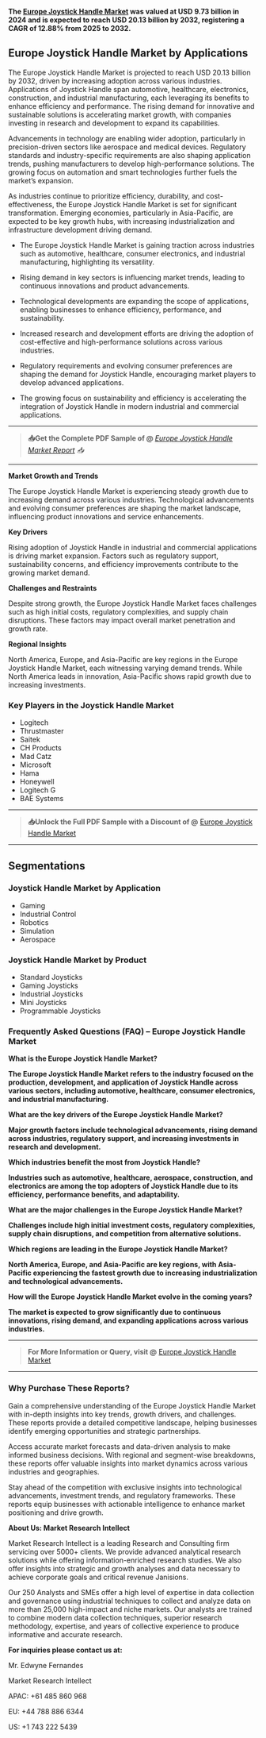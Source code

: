<p><strong>The <a href="https://www.marketresearchintellect.com/download-sample/?rid=399229&amp;utm_source=Pulse-April-Europe&amp;utm_medium=852">Europe Joystick Handle Market</a> was valued at USD 9.73 billion in 2024 and is expected to reach USD 20.13 billion by 2032, registering a CAGR of 12.88% from 2025 to 2032.</strong></p><h2>Europe Joystick Handle Market by Applications&nbsp;</h2><p><p>The Europe Joystick Handle Market is projected to reach USD 20.13 billion by 2032, driven by increasing adoption across various industries. Applications of Joystick Handle span automotive, healthcare, electronics, construction, and industrial manufacturing, each leveraging its benefits to enhance efficiency and performance. The rising demand for innovative and sustainable solutions is accelerating market growth, with companies investing in research and development to expand its capabilities.</p><p>Advancements in technology are enabling wider adoption, particularly in precision-driven sectors like aerospace and medical devices. Regulatory standards and industry-specific requirements are also shaping application trends, pushing manufacturers to develop high-performance solutions. The growing focus on automation and smart technologies further fuels the market&rsquo;s expansion.</p><p>As industries continue to prioritize efficiency, durability, and cost-effectiveness, the Europe Joystick Handle Market is set for significant transformation. Emerging economies, particularly in Asia-Pacific, are expected to be key growth hubs, with increasing industrialization and infrastructure development driving demand.</p></p><ul><li><p>The Europe Joystick Handle Market is gaining traction across industries such as automotive, healthcare, consumer electronics, and industrial manufacturing, highlighting its versatility.</p></li><li><p>Rising demand in key sectors is influencing market trends, leading to continuous innovations and product advancements.</p></li><li><p>Technological developments are expanding the scope of applications, enabling businesses to enhance efficiency, performance, and sustainability.</p></li><li><p>Increased research and development efforts are driving the adoption of cost-effective and high-performance solutions across various industries.</p></li><li><p>Regulatory requirements and evolving consumer preferences are shaping the demand for Joystick Handle, encouraging market players to develop advanced applications.</p></li><li><p>The growing focus on sustainability and efficiency is accelerating the integration of Joystick Handle in modern industrial and commercial applications.</p></li></ul><hr /><blockquote><p><strong><span class="font-[700]">📥Get the Complete PDF Sample of @ </span></strong><em><span class="font-[700]"><a href="https://www.marketresearchintellect.com/download-sample/?rid=399229&amp;utm_source=Pulse-April-Europe&amp;utm_medium=852" target="_blank" data-tracking-control-name="article-ssr-frontend-pulse_little-text-block" data-tracking-will-navigate="" data-test-link="">Europe Joystick Handle Market Report</a>&nbsp;📥</span></em></p></blockquote><hr /><p class="" data-start="77" data-end="360"><strong data-start="77" data-end="105">Market Growth and Trends</strong></p><p class="" data-start="77" data-end="360">The Europe Joystick Handle Market is experiencing steady growth due to increasing demand across various industries. Technological advancements and evolving consumer preferences are shaping the market landscape, influencing product innovations and service enhancements.</p><p class="" data-start="362" data-end="606"><strong data-start="362" data-end="377">Key Drivers</strong></p><p class="" data-start="362" data-end="606">Rising adoption of Joystick Handle in industrial and commercial applications is driving market expansion. Factors such as regulatory support, sustainability concerns, and efficiency improvements contribute to the growing market demand.</p><p class="" data-start="608" data-end="849"><strong data-start="608" data-end="637">Challenges and Restraints</strong></p><p class="" data-start="608" data-end="849">Despite strong growth, the Europe Joystick Handle Market faces challenges such as high initial costs, regulatory complexities, and supply chain disruptions. These factors may impact overall market penetration and growth rate.</p><p class="" data-start="851" data-end="1095"><strong data-start="851" data-end="872">Regional Insights</strong></p><p class="" data-start="851" data-end="1095">North America, Europe, and Asia-Pacific are key regions in the Europe Joystick Handle Market, each witnessing varying demand trends. While North America leads in innovation, Asia-Pacific shows rapid growth due to increasing investments.</p><p><h3>Key Players in the Joystick Handle Market </h3><ul><li>Logitech</li><li> Thrustmaster</li><li> Saitek</li><li> CH Products</li><li> Mad Catz</li><li> Microsoft</li><li> Hama</li><li> Honeywell</li><li> Logitech G</li><li> BAE Systems</li></ul></p><hr /><blockquote><p><strong>📥Unlock the Full PDF Sample with a Discount of @</strong> <a href="https://www.marketresearchintellect.com/ask-for-discount/?rid=399229&amp;utm_source=Pulse-April-Europe&amp;utm_medium=852">Europe Joystick Handle Market</a></p></blockquote><hr /><p><h2>Segmentations</h2><h3>Joystick Handle Market by Application</h3><ul><li>Gaming</li><li> Industrial Control</li><li> Robotics</li><li> Simulation</li><li> Aerospace</li></ul><h3>Joystick Handle Market by Product</h3><ul><li>Standard Joysticks</li><li> Gaming Joysticks</li><li> Industrial Joysticks</li><li> Mini Joysticks</li><li> Programmable Joysticks</li></ul></p><h3><strong>Frequently Asked Questions (FAQ) &ndash; Europe Joystick Handle Market</strong></h3><p><strong>What is the Europe Joystick Handle Market?</strong></p><p><strong>The Europe Joystick Handle Market refers to the industry focused on the production, development, and application of Joystick Handle across various sectors, including automotive, healthcare, consumer electronics, and industrial manufacturing.</strong></p><p><strong>What are the key drivers of the Europe Joystick Handle Market?</strong></p><p><strong>Major growth factors include technological advancements, rising demand across industries, regulatory support, and increasing investments in research and development.</strong></p><p><strong>Which industries benefit the most from Joystick Handle?</strong></p><p><strong>Industries such as automotive, healthcare, aerospace, construction, and electronics are among the top adopters of Joystick Handle due to its efficiency, performance benefits, and adaptability.</strong></p><p><strong>What are the major challenges in the Europe Joystick Handle Market?</strong></p><p><strong>Challenges include high initial investment costs, regulatory complexities, supply chain disruptions, and competition from alternative solutions.</strong></p><p><strong>Which regions are leading in the Europe Joystick Handle Market?</strong></p><p><strong>North America, Europe, and Asia-Pacific are key regions, with Asia-Pacific experiencing the fastest growth due to increasing industrialization and technological advancements.</strong></p><p><strong>How will the Europe Joystick Handle Market evolve in the coming years?</strong></p><p><strong>The market is expected to grow significantly due to continuous innovations, rising demand, and expanding applications across various industries.</strong></p><hr /><blockquote><p><span class="font-[700]"><strong>For More Information or Query, visit&nbsp;@</strong>&nbsp;</span><span class="font-[700]"><a href="https://www.marketresearchintellect.com/product/global-joystick-handle-market-size-and-forecast/?utm_source=Linkedin&utm_medium=852" target="_blank" data-tracking-control-name="article-ssr-frontend-pulse_little-text-block" data-tracking-will-navigate="" data-test-link="">Europe Joystick Handle Market</a></span></p></blockquote><hr /><h3><strong data-start="0" data-end="31">Why Purchase These Reports?</strong></h3><p class="" data-start="35" data-end="297">Gain a comprehensive understanding of the Europe Joystick Handle Market with in-depth insights into key trends, growth drivers, and challenges. These reports provide a detailed competitive landscape, helping businesses identify emerging opportunities and strategic partnerships.</p><p class="" data-start="299" data-end="540">Access accurate market forecasts and data-driven analysis to make informed business decisions. With regional and segment-wise breakdowns, these reports offer valuable insights into market dynamics across various industries and geographies.</p><p class="" data-start="542" data-end="784">Stay ahead of the competition with exclusive insights into technological advancements, investment trends, and regulatory frameworks. These reports equip businesses with actionable intelligence to enhance market positioning and drive growth.</p><p><strong><span class="font-[700]">About Us: Market Research Intellect</span></strong></p><p><span class="">Market Research Intellect is a leading Research and Consulting firm servicing over 5000+ clients. We provide advanced analytical research solutions while offering information-enriched research studies.&nbsp;</span>We also offer insights into strategic and growth analyses and data necessary to achieve corporate goals and critical revenue Janisions.</p><p><span class="">Our 250 Analysts and SMEs offer a high level of expertise in data collection and governance using industrial techniques to collect and analyze data on more than 25,000 high-impact and niche markets. Our analysts are trained to combine modern data collection techniques, superior research methodology, expertise, and years of collective experience to produce informative and accurate research.</span></p><p><strong>For inquiries please contact us at:</strong></p><p>Mr. Edwyne Fernandes</p><p>Market Research Intellect</p><p>APAC: +61 485 860 968</p><p>EU: +44 788 886 6344</p><p>US: +1 743 222 5439</p>
